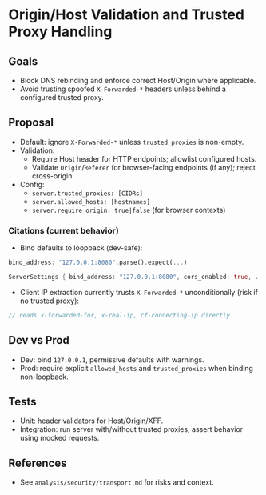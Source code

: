 # Origin/Host Validation and Trusted Proxy Handling

## Goals
- Block DNS rebinding and enforce correct Host/Origin where applicable.
- Avoid trusting spoofed `X-Forwarded-*` headers unless behind a configured trusted proxy.

## Proposal
- Default: ignore `X-Forwarded-*` unless `trusted_proxies` is non-empty.
- Validation:
  - Require Host header for HTTP endpoints; allowlist configured hosts.
  - Validate `Origin`/`Referer` for browser-facing endpoints (if any); reject cross-origin.
- Config:
  - `server.trusted_proxies: [CIDRs]`
  - `server.allowed_hosts: [hostnames]`
  - `server.require_origin: true|false` (for browser contexts)

### Citations (current behavior)
- Bind defaults to loopback (dev-safe):
```170:176:shadowcat-delta/src/proxy/reverse.rs
bind_address: "127.0.0.1:8080".parse().expect(...)
```
```236:249:shadowcat-delta/src/config/reverse_proxy.rs
ServerSettings { bind_address: "127.0.0.1:8080", cors_enabled: true, ... }
```
- Client IP extraction currently trusts `X-Forwarded-*` unconditionally (risk if no trusted proxy):
```119:152:shadowcat-delta/src/rate_limiting/key_extractors.rs
// reads x-forwarded-for, x-real-ip, cf-connecting-ip directly
```

## Dev vs Prod
- Dev: bind `127.0.0.1`, permissive defaults with warnings.
- Prod: require explicit `allowed_hosts` and `trusted_proxies` when binding non-loopback.

## Tests
- Unit: header validators for Host/Origin/XFF.
- Integration: run server with/without trusted proxies; assert behavior using mocked requests.

## References
- See `analysis/security/transport.md` for risks and context.
